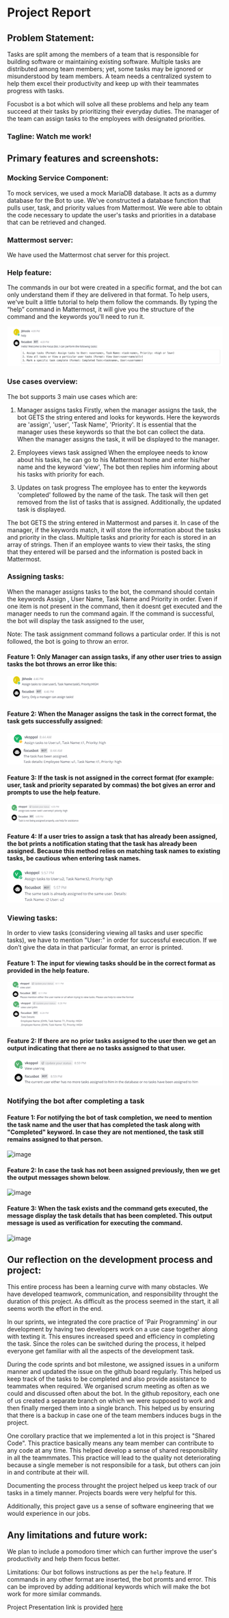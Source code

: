 # Project Report

## Problem Statement:
Tasks are split among the members of a team that is responsible for building software or maintaining existing software. Multiple tasks are distributed among team members; yet, some tasks may be ignored or misunderstood by team members. A team needs a centralized system to help them excel their productivity and keep up with their teammates progress with tasks. 

Focusbot is a bot which will solve all these problems and help any team succeed at their tasks by prioritizing their everyday duties. The manager of the team can assign tasks to the employees with designated priorities. 

### Tagline: Watch me work!


## Primary features and screenshots:

### Mocking Service Component:
To mock services, we used a mock MariaDB database. It acts as a dummy database for the Bot to use. We've constructed a database function that pulls user, task, and priority values from Mattermost. We were able to obtain the code necessary to update the user's tasks and priorities in a database that can be retrieved and changed.

### Mattermost server:
We have used the Mattermost chat server for this project. 

### Help feature:
The commands in our bot were created in a specific format, and the bot can only understand them if they are delivered in that format. To help users, we've built a little tutorial to help them follow the commands. By typing the “help” command in Mattermost, it will give you the structure of the command and the keywords you'll need to run it.

![](Images/1.png)

### Use cases overview:
The bot supports 3 main use cases which are:
1.	Manager assigns tasks
Firstly, when the manager assigns the task, the bot GETS the string entered and looks for keywords. Here the keywords are 'assign', 'user', 'Task Name', 'Priority'. It is essential that the manager uses these keywords so that the bot can collect the data. When the manager assigns the task, it will be displayed to the manager.

2.	Employees views task assigned
When the employee needs to know about his tasks, he can go to his Mattermost home and enter his/her name and the keyword 'view', The bot then replies him informing about his tasks with priority for each.

3.	Updates on task progress
The employee has to enter the keywords 'completed' followed by the name of the task. The task will then get removed from the list of tasks that is assigned. Additionally, the updated task is displayed. 

The bot GETS the string entered in Mattermost and parses it. In case of the manager, if the keywords match, it will store the information about the tasks and priority in the class. Multiple tasks and priority for each is stored in an array of strings. Then if an employee wants to view their tasks, the sting that they entered will be parsed and the information is posted back in Mattermost.

### Assigning tasks:
When the manager assigns tasks to the bot, the command should contain the keywords Assign , User Name, Task Name and Priority in order. Even if one item is not present in the command, then it doesnt get executed and the manager needs to run the command again. If the command is successful, the bot will display the task assigned to the user,

Note: The task assignment command follows a particular order. If this is not followed, the bot is going to throw an error.

#### Feature 1: Only Manager can assign tasks, if any other user tries to assign tasks the bot throws an error like this:

![](Images/2.png)

#### Feature 2: When the Manager assigns the task in the correct format, the task gets successfully assigned:

![](Images/3.png)
![](Images/4.png)

#### Feature 3: If the task is not assigned in the correct format (for example: user, task and priority separated by commas) the bot gives an error and prompts to use the help feature.

![](Images/5.png)

#### Feature 4: If a user tries to assign a task that has already been assigned, the bot prints a notification stating that the task has already been assigned. Because this method relies on matching task names to existing tasks, be cautious when entering task names.

![](Images/6.png)

### Viewing tasks:
In order to view tasks (considering viewing all tasks and user specific tasks), we have to mention "User:" in order for successful execution. If we don’t give the data in that particular format, an error is printed.

#### Feature 1: The input for viewing tasks should be in the correct format as provided in the help feature.

![](Images/7.png)
![](Images/8.png)

#### Feature 2: If there are no prior tasks assigned to the user then we get an output indicating that there ae no tasks assigned to that user. 

![](Images/9.png)

### Notifying the bot after completing a task

#### Feature 1: For notifying the bot of task completion, we need to mention the task name and the user that has completed the task along with "Completed" keyword. In case they are not mentioned, the task still remains assigned to that person.

![image](https://media.github.ncsu.edu/user/22659/files/021b5c5f-862c-453c-9f0a-6802751b2c60)

#### Feature 2: In case the task has not been assigned previously, then we get the output messages shown below. 

![image](https://media.github.ncsu.edu/user/22659/files/643dd9b3-c7ba-4325-9877-d81923b82fa4)

#### Feature 3: When the task exists and the command gets executed, the message display the task details that has been completed. This output message is used as verification for executing the command.

![image](https://media.github.ncsu.edu/user/22659/files/9399f67f-c0db-4349-8750-99f797471147)

## Our reflection on the development process and project:

This entire process has been a learning curve with many obstacles. We have developed teamwork, communication, and responsibility throught the duration of this project. As difficult as the process seemed in the start, it all seems worth the effort in the end. 

In our sprints, we integrated the core practice of 'Pair Programming' in our development by having two developers work on a use case together along with texting it. This ensures increased speed and efficiency in completing the task. Since the roles can be switched during the process, it helped everyone get familiar with all the aspects of the development task. 

During the code sprints and bot milestone, we assigned issues in a uniform manner and updated the issue on the github board regularly. This helped us keep track of the tasks to be completed and also provide assistance to teammates when required. We organised scrum meeting as often as we could and discussed often about the bot. In the github repository, each one of us created a separate branch on which we were supposed to work and then finally merged them into a single branch. This helped us by ensuring that there is a backup in case one of the team members induces bugs in the project. 

One corollary practice that we implemented a lot in this project is "Shared Code". This practice basically means any team member can contribute to any code at any time. This helped develop a sense of shared responsibility in all the teammmates. This practice will lead to the quality not deteriorating because a single memeber is not responsibile for a task, but others can join in and contribute at their will. 

Documenting the process throught the project helped us keep track of our tasks in a timely manner. Projects boards were very helpful for this. 

Additionally, this project gave us a sense of software engineering that we would experience in our jobs.

## Any limitations and future work: 

We plan to include a pomodoro timer which can further improve the user's productivity and help them focus better. 

Limitations:
Our bot follows instructions as per the `help` feature. If commands in any other format are inserted, the bot promts and error. This can be improved by adding additional keywords which will make the bot work for more similar commands.

Project Presentation link is provided [here](https://drive.google.com/file/d/10y5cTUb4lgvJAYp1FmR2muq438iuZxud/view?usp=sharing)
